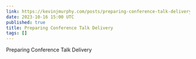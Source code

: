 ```yaml
---
link: https://kevinjmurphy.com/posts/preparing-conference-talk-delivery/
date: 2023-10-16 15:00 UTC
published: true
title: Preparing Conference Talk Delivery
tags: []
---
```


Preparing Conference Talk Delivery
